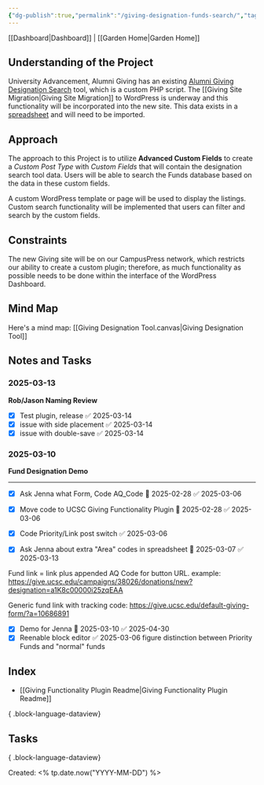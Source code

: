 ```yaml
---
{"dg-publish":true,"permalink":"/giving-designation-funds-search/","tags":["WordPress","work"]}
---
```


[[Dashboard\|Dashboard]] | [[Garden Home\|Garden Home]]

## Understanding of the Project
University Advancement, Alumni Giving has an existing [Alumni Giving Designation Search](https://designationsearch.ucsc.edu/search-designations/index.php) tool, which is a custom PHP script. The [[Giving Site Migration\|Giving Site Migration]] to WordPress is underway and this functionality will be incorporated into the new site. This data exists in a [spreadsheet](https://docs.google.com/spreadsheets/d/1v4mE2ffp2JCcmtBz4rYCke_ZX-y15Rok/edit?usp=sharing&ouid=103689770236599533068&rtpof=true&sd=true) and will need to be imported.
## Approach
The approach to this Project is to utilize **Advanced Custom Fields** to create a *Custom Post Type* with *Custom Fields* that will contain the designation search tool data. Users will be able to search the Funds database based on the data in these custom fields.

A custom WordPress template or page will be used to display the listings. Custom search functionality will be implemented that users can filter and search by the custom fields.
## Constraints
The new Giving site will be on our CampusPress network, which restricts our ability to create a custom plugin; therefore, as much functionality as possible needs to be done within the interface of the WordPress Dashboard.

## Mind Map
Here's a mind map: [[Giving Designation Tool.canvas|Giving Designation Tool]]

## Notes and Tasks

### 2025-03-13
**Rob/Jason Naming Review**
- [x] Test plugin, release ✅ 2025-03-14
- [x] issue with side placement ✅ 2025-03-14
- [x] issue with double-save ✅ 2025-03-14

### 2025-03-10
**Fund Designation Demo**

---
- [x] Ask Jenna what Form, Code AQ_Code 📅 2025-02-28 ✅ 2025-03-06
- [x] Move code to UCSC Giving Functionality Plugin 📅 2025-02-28 ✅ 2025-03-06
- [x] Code Priority/Link post switch ✅ 2025-03-06
- [x] Ask Jenna about extra "Area" codes in spreadsheet 📅 2025-03-07 ✅ 2025-03-13


Fund link = link plus appended AQ Code for button URL.
example: https://give.ucsc.edu/campaigns/38026/donations/new?designation=a1K8c00000i25zqEAA

Generic fund link with tracking code: https://give.ucsc.edu/default-giving-form/?a=10686891



- [x] Demo for Jenna 📅 2025-03-10 ✅ 2025-04-30
- [x] Reenable block editor ✅ 2025-03-06
figure distinction between Priority Funds and "normal" funds
## Index 

- [[Giving Functionality Plugin Readme\|Giving Functionality Plugin Readme]]

{ .block-language-dataview}

## Tasks


{ .block-language-dataview}

Created: <% tp.date.now("YYYY-MM-DD") %>